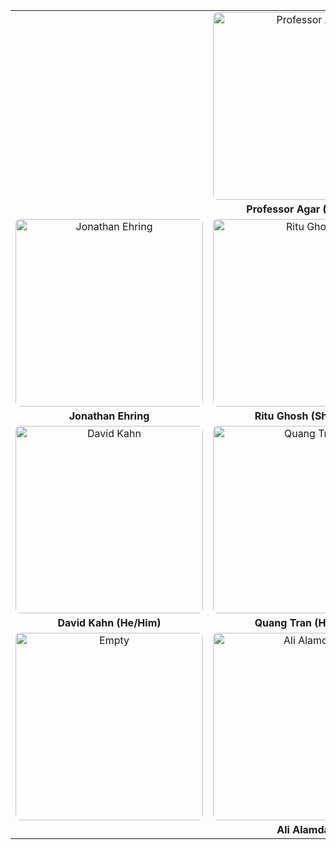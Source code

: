 <style>
td, th {
   border: none !important;
   text-align: center;
   vertical-align: top;
}
.instructor-card {
   display: inline-block;
   text-align: center;
   margin: 0 auto;
}
.instructor-card img {
   width: 300px;
   height: 300px; /* Ensures square dimensions */
   object-fit: cover; /* Crops the image while preserving aspect ratio */
   border-radius: 8px;
}
.instructor-card a {
   display: block;
   margin-top: 5px;
   font-weight: bold;
   text-decoration: none;
}
</style>


<table>
<tr>
   <td colspan="3">
      <div class="instructor-card">
         <img src="https://courses.coe.drexel.edu/ENGR/ENGR131_W25/_static/instructors/Agar.jpg" alt="Professor Agar">
         <a href="mailto:engr131w24@drexel.edu">Professor Agar (He/Him)</a>
      </div>
   </td>
</tr>
<tr>
    <td>
        <div class="instructor-card">
            <img src="https://courses.coe.drexel.edu/ENGR/ENGR131_W25/_static/instructors/Ehring.JPG" alt="Jonathan Ehring">
            <a href="mailto:jce63@drexel.edu">Jonathan Ehring</a>
        </div>
    </td>
    <td>
        <div class="instructor-card">
            <img src="https://courses.coe.drexel.edu/ENGR/ENGR131_W25/_static/instructors/Ritu.png" alt="Ritu Ghosh">
            <a href="mailto:rg897@drexel.edu">Ritu Ghosh (She/Her)</a>
        </div>
    </td>
    <td>
        <div class="instructor-card">
            <img src="https://courses.coe.drexel.edu/ENGR/ENGR131_W25/_static/instructors/Xinqiao.jpg" alt="Xinqiao Zhang">
            <a href="mailto:xz498@drexel.edu">Xinqiao Zhang (She/Her)</a>
        </div>
    </td>
</tr>
<tr>
    <td>
        <div class="instructor-card">
            <img src="https://courses.coe.drexel.edu/ENGR/ENGR131_W25/_static/instructors/David-Khan.png" alt="David Kahn">
            <a href="mailto:dak329@drexel.edu">David Kahn (He/Him)</a>
        </div>
    </td>
    <td>
        <div class="instructor-card">
            <img src="https://courses.coe.drexel.edu/ENGR/ENGR131_W25/_static/instructors/quang.png" alt="Quang Tran">
            <a href="mailto:qt49@drexel.edu">Quang Tran (He/Him)</a>
        </div>
    </td>
    <td>
        <div class="instructor-card">
            <img src="https://courses.coe.drexel.edu/ENGR/ENGR131_W25/_static/instructors/empty.jpg" alt="Peihan Li">
            <a href="mailto:pl525@drexel.edu">Peihan (Carl) Li (He/Him)</a>
        </div>
    </td>
</tr>
<tr>
    <td>
        <div class="instructor-card">
            <img src="https://courses.coe.drexel.edu/ENGR/ENGR131_W25/_static/instructors/empty.jpg" alt="Empty">
            <a href="#"></a>
        </div>
    </td>
    <td>
        <div class="instructor-card">
            <img src="https://courses.coe.drexel.edu/ENGR/ENGR131_W25/_static/instructors/Ali.png" alt="Ali Alamdari">
            <a href="mailto:ag4328@drexel.edu">Ali Alamdari</a>
        </div>
    </td>
    <td>
        <div class="instructor-card">
            <img src="https://courses.coe.drexel.edu/ENGR/ENGR131_W25/_static/instructors/empty.jpg" alt="Empty">
            <a href="#"></a>
        </div>
    </td>
</tr>
</table>
